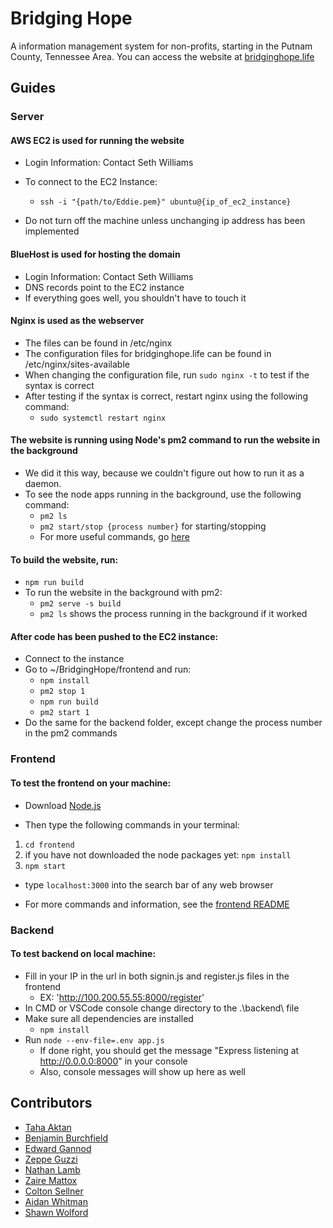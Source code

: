 # Bridging Hope

A information management system for non-profits, starting in the Putnam County, Tennessee Area. You can access the website at [bridginghope.life](https://bridginghope.life)

## Guides

### Server

#### AWS EC2 is used for running the website
- Login Information: Contact Seth Williams
- To connect to the EC2 Instance: 

    - ```ssh -i "{path/to/Eddie.pem}" ubuntu@{ip_of_ec2_instance}```
- Do not turn off the machine unless unchanging ip address has been implemented

#### BlueHost is used for hosting the domain
- Login Information: Contact Seth Williams
- DNS records point to the EC2 instance
- If everything goes well, you shouldn't have to touch it

#### Nginx is used as the webserver
- The files can be found in /etc/nginx
- The configuration files for bridginghope.life can be found in /etc/nginx/sites-available
- When changing the configuration file, run ```sudo nginx -t``` to test if the syntax is correct
- After testing if the syntax is correct, restart nginx using the following command:
    - ```sudo systemctl restart nginx```

#### The website is running using Node's pm2 command to run the website in the background
- We did it this way, because we couldn't figure out how to run it as a daemon.
- To see the node apps running in the background, use the following command:
    - ```pm2 ls```
    - ```pm2 start/stop {process number}``` for starting/stopping
    - For more useful commands, go [here](https://pm2.keymetrics.io/docs/usage/quick-start/)

#### To build the website, run:
- ```npm run build```
- To run the website in the background with pm2:
    - ```pm2 serve -s build```
    - ```pm2 ls``` shows the process running in the background if it worked

#### After code has been pushed to the EC2 instance:
- Connect to the instance
- Go to ~/BridgingHope/frontend and run:
    - ```npm install```
    - ```pm2 stop 1```
    - ```npm run build```
    - ```pm2 start 1```
- Do the same for the backend folder, except change the process number in the pm2 commands

### Frontend

#### To test the frontend on your machine:

- Download [Node.js](https://nodejs.org)

- Then type the following commands in your terminal:
1. ```cd frontend```
2. if you have not downloaded the node packages yet: ```npm install```
3. ```npm start```

- type ```localhost:3000``` into the search bar of any web browser

- For more commands and information, see the [frontend README](frontend/README.md)

### Backend

#### To test backend on local machine:
- Fill in your IP in the url in both signin.js and register.js files in the frontend
  - EX: 'http://100.200.55.55:8000/register'
- In CMD or VSCode console change directory to the .\backend\ file
- Make sure all dependencies are installed 
    - ```npm install```
- Run ```node --env-file=.env app.js```
    - If done right, you should get the message "Express listening at http://0.0.0.0:8000" in your console
    - Also, console messages will show up here as well

## Contributors

- [Taha Aktan](https://github.com/qweaksy)
- [Benjamin Burchfield](https://github.com/ttu-bburchfield)
- [Edward Gannod](https://github.com/egannod)
- [Zeppe Guzzi](https://github.com/zepz001)
- [Nathan Lamb](https://github.com/njlamb)
- [Zaire Mattox](https://github.com/ZaireM)
- [Colton Sellner](https://github.com/casellner)
- [Aidan Whitman](https://github.com/Whitman2003)
- [Shawn Wolford](https://github.com/swolford0408)
